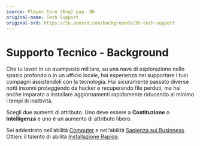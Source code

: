 ```yaml
---
source: Player Core (Eng) pag. 96
original-name: Tech Support
original-srd: https://2e.aonsrd.com/backgrounds/36-tech-support
---
```


# Supporto Tecnico - Background

Che tu lavori in un avamposto militare, su una nave di esplorazione nello spazio
profondo o in un ufficio locale, hai esperienza nel supportare i tuoi compagni
assistendoli con la tecnologia. Hai sicuramente passato diverse notti insonni
proteggendo da hacker e recuperando file perduti, ma hai anche imparato a
installare aggiornamenti rapidamente riducendo al minimo i tempi di inattività.

Scegli due aumenti di attributo. Uno deve essere a **Costituzione** o
**Intelligenza** e uno è un aumento di attributo libero.

Sei addestrato nell’abilità [Computer](/abilita/computer) e nell’abilità
[Sapienza sui Businness](/abilita/sapienza). Ottieni il talento di abilità
[Installazione Rapida](/talenti/installazione-rapida).
